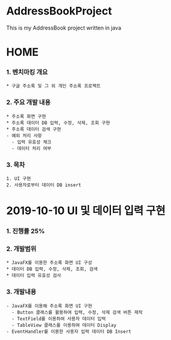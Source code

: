 # AddressBookProject
This is my AddressBook project written in java


# HOME
 ### 1. 벤치마킹 개요
    * 구글 주소록 및 그 외 개인 주소록 프로젝트
    
 ###  2. 주요 개발 내용
    * 주소록 화면 구현
    * 주소록 데이터 DB 입력, 수정, 삭제, 조회 구현
    * 주소록 데이터 검색 구현
    - 예외 처리 사항
      - 입력 유효성 체크
      - 데이터 처리 여부
      
 ### 3. 목차
    1. UI 구현
    2. 사용자로부터 데이터 DB insert
    
      
# 2019-10-10 UI 및 데이터 입력 구현
### 1. 진행률 25%

### 2. 개발범위
    * JavaFX를 이용한 주소록 화면 UI 구성
    * 데이터 DB 입력, 수정, 삭제, 조회, 검색
    * 데이터 입력 유효성 검사

### 3. 개발내용
    - JavaFX를 이용해 주소록 화면 UI 구현
      - Button 클래스를 활용하여 입력, 수정, 삭제 검색 버튼 제작
      - TextField를 이용하여 사용자 데이터 입력
      - TableView 클래스를 이용하여 데이터 Display
    - EventHandler를 이용한 사용자 입력 데이터 DB Insert
